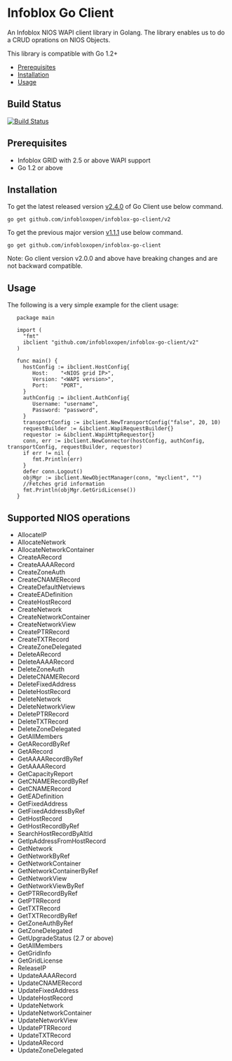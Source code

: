 # Infoblox Go Client

An Infoblox NIOS WAPI client library in Golang.
The library enables us to do a CRUD oprations on NIOS Objects.

This library is compatible with Go 1.2+

- [Prerequisites](#Prerequisites)
- [Installation](#Installation)
- [Usage](#Usage)

## Build Status
[![Build Status](https://travis-ci.org/infobloxopen/infoblox-go-client.svg?branch=master)](https://travis-ci.org/infobloxopen/infoblox-go-client) 


## Prerequisites
   * Infoblox GRID with 2.5 or above WAPI support
   * Go 1.2 or above

## Installation
   To get the latest released version [v2.4.0](https://github.com/infobloxopen/infoblox-go-client/releases/tag/v2.4.0) of Go Client use below command.
   
   `go get github.com/infobloxopen/infoblox-go-client/v2`

   To get the previous major version [v1.1.1](https://github.com/infobloxopen/infoblox-go-client/releases/tag/v1.1.1) use below command.
   
   `go get github.com/infobloxopen/infoblox-go-client`

   Note: Go client version v2.0.0 and above have breaking changes and are not backward compatible.

## Usage

   The following is a very simple example for the client usage:

       package main

       import (
         "fmt"
         ibclient "github.com/infobloxopen/infoblox-go-client/v2"
       )

       func main() {
         hostConfig := ibclient.HostConfig{
         	Host:    "<NIOS grid IP>",
            Version: "<WAPI version>",
            Port:    "PORT",
         }
         authConfig := ibclient.AuthConfig{
            Username: "username",
            Password: "password",
         }
         transportConfig := ibclient.NewTransportConfig("false", 20, 10)
         requestBuilder := &ibclient.WapiRequestBuilder{}
         requestor := &ibclient.WapiHttpRequestor{}
         conn, err := ibclient.NewConnector(hostConfig, authConfig, transportConfig, requestBuilder, requestor)
         if err != nil {
         	fmt.Println(err)
         }
         defer conn.Logout()
         objMgr := ibclient.NewObjectManager(conn, "myclient", "")
         //Fetches grid information
         fmt.Println(objMgr.GetGridLicense())
       } 


## Supported NIOS operations

   * AllocateIP
   * AllocateNetwork
   * AllocateNetworkContainer
   * CreateARecord
   * CreateAAAARecord
   * CreateZoneAuth
   * CreateCNAMERecord
   * CreateDefaultNetviews
   * CreateEADefinition
   * CreateHostRecord
   * CreateNetwork
   * CreateNetworkContainer
   * CreateNetworkView
   * CreatePTRRecord
   * CreateTXTRecord
   * CreateZoneDelegated
   * DeleteARecord
   * DeleteAAAARecord
   * DeleteZoneAuth
   * DeleteCNAMERecord
   * DeleteFixedAddress
   * DeleteHostRecord
   * DeleteNetwork
   * DeleteNetworkView
   * DeletePTRRecord
   * DeleteTXTRecord
   * DeleteZoneDelegated
   * GetAllMembers
   * GetARecordByRef
   * GetARecord
   * GetAAAARecordByRef
   * GetAAAARecord
   * GetCapacityReport
   * GetCNAMERecordByRef
   * GetCNAMERecord
   * GetEADefinition
   * GetFixedAddress
   * GetFixedAddressByRef
   * GetHostRecord
   * GetHostRecordByRef
   * SearchHostRecordByAltId
   * GetIpAddressFromHostRecord
   * GetNetwork
   * GetNetworkByRef
   * GetNetworkContainer
   * GetNetworkContainerByRef
   * GetNetworkView
   * GetNetworkViewByRef
   * GetPTRRecordByRef
   * GetPTRRecord
   * GetTXTRecord
   * GetTXTRecordByRef
   * GetZoneAuthByRef
   * GetZoneDelegated
   * GetUpgradeStatus (2.7 or above)
   * GetAllMembers
   * GetGridInfo
   * GetGridLicense
   * ReleaseIP
   * UpdateAAAARecord
   * UpdateCNAMERecord
   * UpdateFixedAddress
   * UpdateHostRecord
   * UpdateNetwork
   * UpdateNetworkContainer
   * UpdateNetworkView
   * UpdatePTRRecord
   * UpdateTXTRecord
   * UpdateARecord
   * UpdateZoneDelegated


